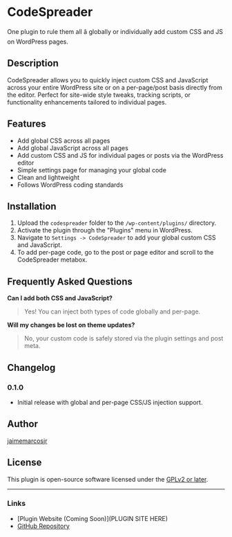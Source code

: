 # CodeSpreader

One plugin to rule them all â globally or individually add custom CSS and JS on WordPress pages.

## Description
CodeSpreader allows you to quickly inject custom CSS and JavaScript across your entire WordPress site or on a per-page/post basis directly from the editor. Perfect for site-wide style tweaks, tracking scripts, or functionality enhancements tailored to individual pages.

## Features
- Add global CSS across all pages
- Add global JavaScript across all pages
- Add custom CSS and JS for individual pages or posts via the WordPress editor
- Simple settings page for managing your global code
- Clean and lightweight
- Follows WordPress coding standards

## Installation

1. Upload the `codespreader` folder to the `/wp-content/plugins/` directory.
2. Activate the plugin through the "Plugins" menu in WordPress.
3. Navigate to `Settings -> CodeSpreader` to add your global custom CSS and JavaScript.
4. To add per-page code, go to the post or page editor and scroll to the CodeSpreader metabox.

## Frequently Asked Questions

**Can I add both CSS and JavaScript?**
> Yes! You can inject both types of code globally and per-page.

**Will my changes be lost on theme updates?**
> No, your custom code is safely stored via the plugin settings and post meta.

## Changelog

### 0.1.0
- Initial release with global and per-page CSS/JS injection support.

## Author
[jaimemarcosjr](https://github.com/jaimemarcosjr/)

## License
This plugin is open-source software licensed under the [GPLv2 or later](https://www.gnu.org/licenses/gpl-2.0.html).

---

### Links
- [Plugin Website (Coming Soon)](PLUGIN SITE HERE)
- [GitHub Repository](https://github.com/jaimemarcosjr/)

